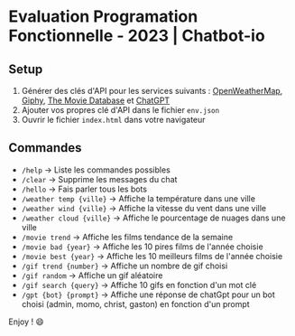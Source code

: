 # Evaluation Programation Fonctionnelle - 2023 | Chatbot-io

## Setup

1. Générer des clés d'API pour les services suivants : [OpenWeatherMap](https://home.openweathermap.org/api_keys), [Giphy](https://developers.giphy.com/dashboard/), [The Movie Database](https://www.themoviedb.org/settings/api) et [ChatGPT](https://platform.openai.com/account/api-keys)
2. Ajouter vos propres clé d'API dans le fichier `env.json`
3. Ouvrir le fichier `index.html` dans votre navigateur

## Commandes

- `/help` -> Liste les commandes possibles
- `/clear` -> Supprime les messages du chat
- `/hello` -> Fais parler tous les bots
- `/weather temp {ville}` -> Affiche la température dans une ville
- `/weather wind {ville}` -> Affiche la vitesse du vent dans une ville
- `/weather cloud {ville}` -> Affiche le pourcentage de nuages dans une ville
- `/movie trend` -> Affiche les films tendance de la semaine
- `/movie bad {year}` -> Affiche les 10 pires films de l'année choisie
- `/movie best {year}` -> Affiche les 10 meilleurs films de l'année choisie
- `/gif trend {number}` -> Affiche un nombre de gif choisi
- `/gif random` -> Affiche un gif aléatoire
- `/gif search {query}` -> Affiche 10 gifs en fonction d'un mot clé
- `/gpt {bot} {prompt}` -> Affiche une réponse de chatGpt pour un bot choisi (admin, momo, christ, gaston) en fonction d'un prompt


Enjoy ! :smile: